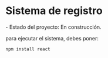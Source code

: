 <h1>Sistema de registro </h1>
- Estado del proyecto: En construcción.

para ejecutar el sistema, debes poner:

````npm install react````
